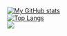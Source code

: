 [![My GitHub stats](https://github-readme-stats.vercel.app/api?username=ckteja&show_icons=true&theme=dark&count_private=true)](https://github.com/anuraghazra/github-readme-stats)</br>
[![Top Langs](https://github-readme-stats.vercel.app/api/top-langs/?username=ckteja&layout=compact&theme=dark&langs_count=8)](https://github.com/anuraghazra/github-readme-stats)</br>
![](https://komarev.com/ghpvc/?username=ckteja&color=brightgreen&label=PROFILE+VIEWS)
